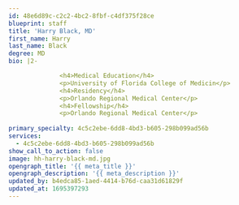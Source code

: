 ```yaml
---
id: 48e6d89c-c2c2-4bc2-8fbf-c4df375f28ce
blueprint: staff
title: 'Harry Black, MD'
first_name: Harry
last_name: Black
degree: MD
bio: |2-

              <h4>Medical Education</h4>
              <p>University of Florida College of Medicin</p>
              <h4>Residency</h4>
              <p>Orlando Regional Medical Center</p>
              <h4>Fellowship</h4>
              <p>Orlando Regional Medical Center</p>
          
primary_specialty: 4c5c2ebe-6dd8-4bd3-b605-298b099ad56b
services:
  - 4c5c2ebe-6dd8-4bd3-b605-298b099ad56b
show_call_to_action: false
image: hh-harry-black-md.jpg
opengraph_title: '{{ meta_title }}'
opengraph_description: '{{ meta_description }}'
updated_by: b4edca85-1aed-4414-b76d-caa31d61829f
updated_at: 1695397293
---
```

